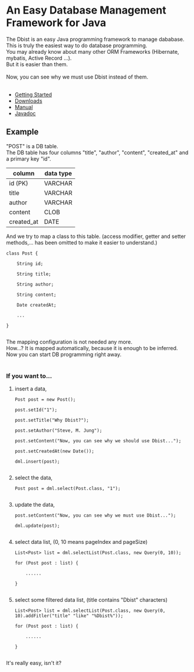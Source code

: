 # An Easy Database Management Framework for Java #

The Dbist is an easy Java programming framework to manage dababase.<br>
This is truly the easiest way to do database programming.<br>
You may already know about many other ORM Frameworks (Hibernate, mybatis, Active Record ...).<br>
But it is easier than them.<br>
<br>
Now, you can see why we must use Dbist instead of them.<br>
<br>
<ul><li><a href='GettingStarted.md'>Getting Started</a>
</li><li><a href='Downloads.md'>Downloads</a>
</li><li><a href='Manual.md'>Manual</a>
</li><li><a href='http://java-doc.appspot.com/dbist/2.0/'>Javadoc</a></li></ul>

<h2>Example</h2>

"POST" is a DB table.<br>
The DB table has four columns "title", "author", "content", "created_at" and a primary key "id".<br>

<table><thead><th>column    </th><th>data type</th></thead><tbody>
<tr><td>id (PK)   </td><td>VARCHAR  </td></tr>
<tr><td>title     </td><td>VARCHAR  </td></tr>
<tr><td>author    </td><td>VARCHAR  </td></tr>
<tr><td>content   </td><td>CLOB     </td></tr>
<tr><td>created_at</td><td>DATE     </td></tr></tbody></table>

And we try to map a class to this table. (access modifier, getter and setter methods,... has been omitted to make it easier to understand.)<br>
<pre><code>class Post {<br>
    String id;<br>
    String title;<br>
    String author;<br>
    String content;<br>
    Date createdAt;<br>
    ...<br>
}<br>
</code></pre>
The mapping configuration is not needed any more.<br>
How...? It is mapped automatically, because it is enough to be inferred.<br>
Now you can start DB programming right away.<br>
<br>
<h3>If you want to...<br></h3>

<ol><li>insert a data,<br>
<pre><code>Post post = new Post();<br>
post.setId("1");<br>
post.setTitle("Why Dbist?");<br>
post.setAuthor("Steve, M. Jung");<br>
post.setContent("Now, you can see why we should use Dbist...");<br>
post.setCreatedAt(new Date());<br>
dml.insert(post);<br>
</code></pre>
</li><li>select the data,<br>
<pre><code>Post post = dml.select(Post.class, "1");<br>
</code></pre>
</li><li>update the data,<br>
<pre><code>post.setContent("Now, you can see why we must use Dbist...");<br>
dml.update(post);<br>
</code></pre>
</li><li>select data list, (0, 10 means pageIndex and pageSize)<br>
<pre><code>List&lt;Post&gt; list = dml.selectList(Post.class, new Query(0, 10));<br>
for (Post post : list) {<br>
    ......<br>
}<br>
</code></pre>
</li><li>select some filtered data list, (title contains "Dbist" characters)<br>
<pre><code>List&lt;Post&gt; list = dml.selectList(Post.class, new Query(0, 10).addFitler("title" "like" "%Dbist%"));<br>
for (Post post : list) {<br>
    ......<br>
}<br>
</code></pre></li></ol>

It's really easy, isn't it?